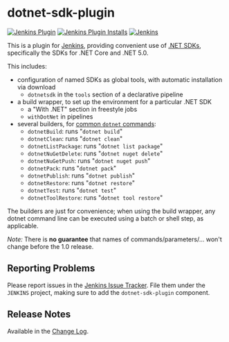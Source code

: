 # dotnet-sdk-plugin

[![Jenkins Plugin](https://img.shields.io/jenkins/plugin/v/dotnet-sdk.svg?label=latest%20version)](https://plugins.jenkins.io/dotnet-sdk)
[![Jenkins Plugin Installs](https://img.shields.io/jenkins/plugin/i/dotnet-sdk.svg?color=red)](https://plugins.jenkins.io/dotnet-sdk)
[![Jenkins](https://ci.jenkins.io/job/Plugins/job/dotnet-sdk-plugin/job/master/badge/icon?subject=Jenkins%20CI)](https://ci.jenkins.io/job/Plugins/job/dotnet-sdk-plugin/job/master/)

This is a plugin for [Jenkins](https://www.jenkins.io), providing convenient use of
[.NET SDKs](https://dotnet.microsoft.com/download/dotnet-core), specifically the SDKs for .NET Core and .NET 5.0.

This includes:

- configuration of named SDKs as global tools, with automatic installation via download
  - `dotnetsdk` in the `tools` section of a declarative pipeline
- a build wrapper, to set up the environment for a particular .NET SDK
  - a "With .NET" section in freestyle jobs
  - `withDotNet` in pipelines
- several builders, for [common `dotnet` commands](https://docs.microsoft.com/en-us/dotnet/core/tools/):
  - `dotnetBuild`: runs "`dotnet build`"
  - `dotnetClean`: runs "`dotnet clean`"
  - `dotnetListPackage`: runs "`dotnet list package`"
  - `dotnetNuGetDelete`: runs "`dotnet nuget delete`"
  - `dotnetNuGetPush`: runs "`dotnet nuget push`"
  - `dotnetPack`: runs "`dotnet pack`"
  - `dotnetPublish`: runs "`dotnet publish`"
  - `dotnetRestore`: runs "`dotnet restore`"
  - `dotnetTest`: runs "`dotnet test`"
  - `dotnetToolRestore`: runs "`dotnet tool restore`"

The builders are just for convenience; when using the build wrapper, any dotnet command line can
be executed using a batch or shell step, as applicable.

*Note:* There is __no guarantee__ that names of commands/parameters/... won't change before the 1.0 release.

## Reporting Problems

Please report issues in the [Jenkins Issue Tracker](https://issues.jenkins-ci.org/).
File them under the `JENKINS` project, making sure to add the `dotnet-sdk-plugin` component.

## Release Notes

Available in the [Change Log](ChangeLog.md).
